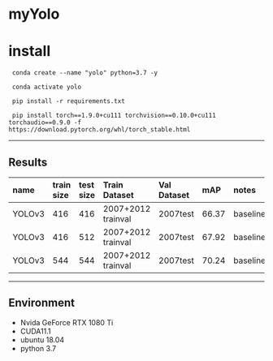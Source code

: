 # myYolo

# install
```
 conda create --name "yolo" python=3.7 -y

 conda activate yolo

 pip install -r requirements.txt

 pip install torch==1.9.0+cu111 torchvision==0.10.0+cu111 torchaudio==0.9.0 -f https://download.pytorch.org/whl/torch_stable.html
```

---
## Results

| name | train size | test size | Train Dataset | Val Dataset | mAP | notes |
|:-----|   :-----   |  :------  |   :------     |   :------   |:-----|:-----|
|YOLOv3|     416    |    416    | 2007+2012 trainval | 2007test | 66.37 | baseline |
|YOLOv3|     416    |    512    | 2007+2012 trainval | 2007test | 67.92 | baseline |
|YOLOv3|     544    |    544    | 2007+2012 trainval | 2007test | 70.24 | baseline |



---
## Environment

* Nvida GeForce RTX 1080 Ti
* CUDA11.1
* ubuntu 18.04
* python 3.7